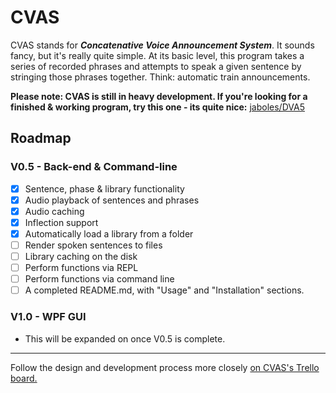 # CVAS

CVAS stands for ***Concatenative Voice Announcement System***. It sounds fancy, but it's really quite simple.
At its basic level, this program takes a series of recorded phrases and attempts to speak a given sentence by stringing those phrases together. Think: automatic train announcements.

**Please note: CVAS is still in heavy development.
If you're looking for a finished & working program, try this one - its quite nice:** [jaboles/DVA5](https://github.com/jaboles/DVA5)
## Roadmap

### V0.5 - Back-end & Command-line
 - [x] Sentence, phase & library functionality
 - [x] Audio playback of sentences and phrases
 - [x] Audio caching
 - [x] Inflection support
 - [x] Automatically load a library from a folder
 - [ ] Render spoken sentences to files
 - [ ] Library caching on the disk
 - [ ] Perform functions via REPL
 - [ ] Perform functions via command line
 - [ ] A completed README.md, with "Usage" and "Installation" sections.

### V1.0 - WPF GUI
- This will be expanded on once V0.5 is complete.

***
Follow the design and development process more closely [on CVAS's Trello board.](https://trello.com/b/Z1Bclmuy/cvas)
